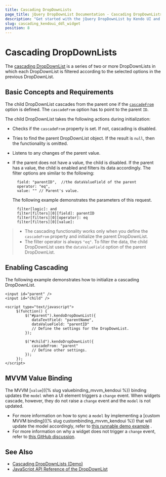 ```yaml
---
title: Cascading DropDownLists
page_title: jQuery DropDownList Documentation - Cascading DropDownLists
description: "Get started with the jQuery DropDownList by Kendo UI and learn how to implement a series of two or more DropDownLists and cascade them."
slug: cascading_kendoui_ddl_widget
position: 8
---
```


# Cascading DropDownLists

The [cascading DropDownList](https://demos.telerik.com/kendo-ui/dropdownlist/cascadingdropdownlist) is a series of two or more DropDownLists in which each DropDownList is filtered according to the selected options in the previous DropDownList.

## Basic Concepts and Requirements

The child DropDownList cascades from the parent one if the [`cascadeFrom`](/api/javascript/ui/dropdownlist/configuration/cascadefrom) option is defined. The `cascadeFrom` option has to point to the parent `ID`.

The child DropDownList takes the following actions during initialization:
- Checks if the `cascadeFrom` property is set. If not, cascading is disabled.
- Tries to find the parent DropDownList object. If the result is `null`, then the functionality is omitted.
- Listens to any changes of the parent value.
- If the parent does not have a value, the child is disabled. If the parent has a value, the child is enabled and filters its data accordingly. The filter options are similar to the following:

        field: "parentID",  //the dataValueField of the parent
        operator: "eq",
        value: "" // Parent's value.

    The following example demonstrates the parameters of this request.

        filter[logic]: and
        filter[filters][0][field]: parentID
        filter[filters][0][operator]: eq
        filter[filters][0][value]:

> * The cascading functionality works only when you define the `cascadeFrom` property and initialize the parent DropDownList.
> * The filter operator is always `"eq"`. To filter the data, the child DropDownList uses the `dataValueField` option of the parent DropDownList.

## Enabling Cascading

The following example demonstrates how to initialize a cascading DropDownList.

    <input id="parent" />
    <input id="child" />

    <script type="text/javascript">
         $(function() {
             $("#parent").kendoDropDownList({
                dataTextField: "parentName",
                dataValueField: "parentID"
                // Define the settings for the DropDownList.
             });

             $("#child").kendoDropDownList({
                cascadeFrom: "parent"
                // Define other settings.
             });
         });
    </script>

## MVVM Value Binding

The MVVM [`value`]({% slug valuebinding_mvvm_kendoui %}) binding updates the `model` when a UI element triggers a `change` event. When widgets cascade, however, they do not raise a `change` event and the `model` is not updated.

* For more information on how to sync a `model` by implementing a [custom MVVM binding]({% slug custombinding_mvvm_kendoui %}) that will update the model accordingly, refer to [this runnable demo example](https://dojo.telerik.com/@ggkrustev/aSAlU) .
* For more information on why a widget does not trigger a `change` event, refer to [this GitHub discussion](https://github.com/telerik/kendo-ui-core/issues/661).

## See Also

* [Cascading DropDownLists (Demo)](https://demos.telerik.com/kendo-ui/dropdownlist/cascadingdropdownlist)
* [JavaScript API Reference of the DropDownList](/api/javascript/ui/dropdownlist)
